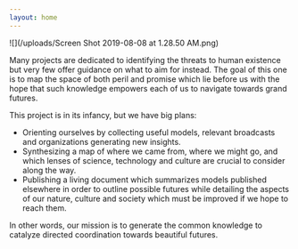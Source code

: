 ```yaml
---
layout: home
---
```

![](/uploads/Screen Shot 2019-08-08 at 1.28.50 AM.png)

Many projects are dedicated to identifying the threats to human existence but very few offer guidance on what to aim for instead. The goal of this one is to map the space of both peril and promise which lie before us with the hope that such knowledge empowers each of us to navigate towards grand futures.

This project is in its infancy, but we have big plans:

* Orienting ourselves by collecting useful models, relevant broadcasts and organizations generating new insights.
* Synthesizing a map of where we came from, where we might go, and which lenses of science, technology and culture are crucial to consider along the way.
* Publishing a living document which summarizes models published elsewhere in order to outline possible futures while detailing the aspects of our nature, culture and society which must be improved if we hope to reach them.

In other words, our mission is to generate the common knowledge to catalyze directed coordination towards beautiful futures.
